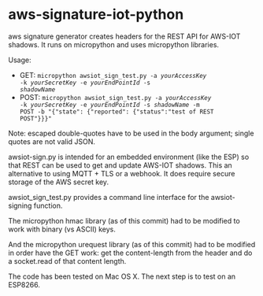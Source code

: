 # aws-signature-iot-python

aws signature generator creates headers for the REST API for AWS-IOT shadows.  It runs on micropython and uses micropython libraries.

Usage:
* GET: <code>micropython awsiot_sign_test.py -a <i>yourAccessKey</i> -k <i>yourSecretKey</i> -e <i>yourEndPointId</i> -s <i>shadowName</i></code>
* POST: <code>micropython awsiot_sign_test.py -a <i>yourAccessKey</i> -k <i>yourSecretKey</i> -e <i>yourEndPointId</i> -s <i>shadowName</i> -m POST -b "{\"state\": {\"reported\": {\"status\":\"test of REST POST\"}}}"</code>

Note: escaped double-quotes have to be used in the body argument; single quotes are not valid JSON.

awsiot-sign.py is intended for an embedded environment (like the ESP) so that REST can be used to get and update AWS-IOT shadows. This an alternative to using MQTT + TLS or a webhook. It does require secure storage of the AWS secret key.

awsiot_sign_test.py provides a command line interface for the awsiot-signing function.

The micropython hmac library (as of this commit) had to be modified to work with binary (vs ASCII) keys.

And the micropython urequest library (as of this commit) had to be modified in order have the GET work: get the content-length from the header and do a socket.read of that content length.

The code has been tested on Mac OS X. The next step is to test on an ESP8266.
